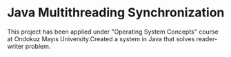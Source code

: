 # Java Multithreading Synchronization

This project has been applied under "Operating System Concepts" course at Ondokuz Mayıs University.Created a system in Java that solves reader-writer problem.
